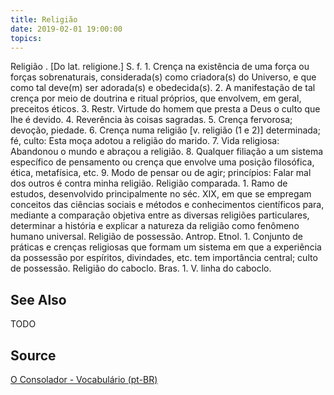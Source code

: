```yaml
---
title: Religião
date: 2019-02-01 19:00:00
topics:
---
```


Religião . [Do lat. religione.] S. f. 1. Crença na existência de uma força ou forças sobrenaturais, considerada(s) como criadora(s) do Universo, e que como tal deve(m) ser adorada(s) e obedecida(s). 2. A manifestação de tal crença por meio de doutrina e ritual próprios, que envolvem, em geral, preceitos éticos. 3. Restr. Virtude do homem que presta a Deus o culto que lhe é devido. 4. Reverência às coisas sagradas. 5. Crença fervorosa; devoção, piedade. 6. Crença numa religião [v. religião (1 e 2)] determinada; fé, culto: Esta moça adotou a religião do marido. 7. Vida religiosa: Abandonou o mundo e abraçou a religião. 8. Qualquer filiação a um sistema específico de pensamento ou crença que envolve uma posição filosófica, ética, metafísica, etc. 9. Modo de pensar ou de agir; princípios: Falar mal dos outros é contra minha religião. Religião comparada. 1. Ramo de estudos, desenvolvido principalmente no séc. XIX, em que se empregam conceitos das ciências sociais e métodos e conhecimentos científicos para, mediante a comparação objetiva entre as diversas religiões particulares, determinar a história e explicar a natureza da religião como fenômeno humano universal. Religião de possessão. Antrop. Etnol. 1. Conjunto de práticas e crenças religiosas que formam um sistema em que a experiência da possessão por espíritos, divindades, etc. tem importância central; culto de possessão. Religião do caboclo. Bras. 1. V. linha do caboclo. 

## See Also
TODO

## Source
[O Consolador - Vocabulário (pt-BR)](http://www.oconsolador.com.br/linkfixo/vocabulario/principal.html)

